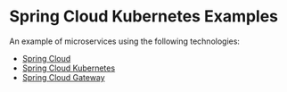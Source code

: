 # Spring Cloud Kubernetes Examples

An example of microservices using the following technologies:

- [Spring Cloud](https://spring.io/projects/spring-cloud)
- [Spring Cloud Kubernetes](https://spring.io/projects/spring-cloud-kubernetes)
- [Spring Cloud Gateway](https://spring.io/projects/spring-cloud-gateway)
